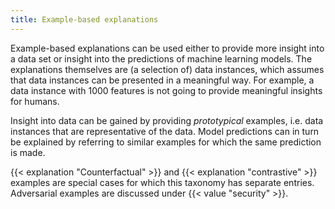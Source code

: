 ```yaml
---
title: Example-based explanations
---
```


Example-based explanations can be used either to provide more insight into a data set or insight into the predictions of machine learning models.
The explanations themselves are (a selection of) data instances, which assumes that data instances can be presented in a meaningful way.
For example, a data instance with 1000 features is not going to provide meaningful insights for humans.

Insight into data can be gained by providing *prototypical* examples, i.e. data instances that are representative of the data.
Model predictions can in turn be explained by referring to similar examples for which the same prediction is made.

{{< explanation "Counterfactual" >}} and {{< explanation "contrastive" >}}  examples are special cases for which this taxonomy has separate entries.
Adversarial examples are discussed under {{< value "security" >}}.
